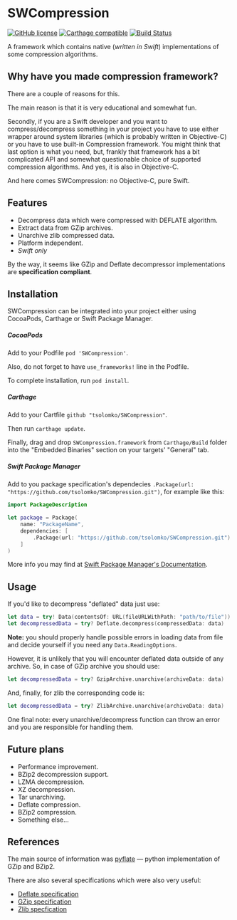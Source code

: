 # SWCompression
[![GitHub license](https://img.shields.io/badge/license-MIT-lightgrey.svg)](https://raw.githubusercontent.com/tsolomko/SWCompression/master/LICENSE) [![Carthage compatible](https://img.shields.io/badge/Carthage-compatible-4BC51D.svg?style=flat)](https://github.com/Carthage/Carthage) [![Build Status](https://travis-ci.org/tsolomko/SWCompression.svg?branch=develop)](https://travis-ci.org/tsolomko/SWCompression)

A framework which contains native (*written in Swift*)
implementations of some compression algorithms.

Why have you made compression framework?
----------------------------------------
There are a couple of reasons for this.

The main reason is that it is very educational and somewhat fun.

Secondly, if you are a Swift developer and you want to compress/decompress something in your project
you have to use either wrapper around system libraries (which is probably written in Objective-C)
or you have to use built-in Compression framework.
You might think that last option is what you need, but, frankly
that framework has a bit complicated API and somewhat questionable choice of supported compression algorithms.
And yes, it is also in Objective-C.

And here comes SWCompression: no Objective-C, pure Swift.

Features
----------------
- Decompress data which were compressed with DEFLATE algorithm.
- Extract data from GZip archives.
- Unarchive zlib compressed data.
- Platform independent.
- _Swift only_

By the way, it seems like GZip and Deflate decompressor implementations are **specification compliant**.

Installation
----------------

SWCompression can be integrated into your project either using CocoaPods, Carthage or Swift Package Manager.

##### CocoaPods
Add to your Podfile `pod 'SWCompression'`.

Also, do not forget to have `use_frameworks!` line in the Podfile.

To complete installation, run `pod install`.

##### Carthage
Add to  your Cartfile `github "tsolomko/SWCompression"`.

Then run `carthage update`.

Finally, drag and drop `SWCompression.framework` from `Carthage/Build` folder into the "Embedded Binaries" section on your targets' "General" tab.

##### Swift Package Manager
Add to you package specification's dependecies `.Package(url: "https://github.com/tsolomko/SWCompression.git")`, for example like this:
```swift
import PackageDescription

let package = Package(
    name: "PackageName",
    dependencies: [
        .Package(url: "https://github.com/tsolomko/SWCompression.git")
    ]
)
```

More info you may find at [Swift Package Manager's Documentation](https://github.com/apple/swift-package-manager/tree/master/Documentation).

Usage
-------
If you'd like to decompress "deflated" data just use:
```swift
let data = try! Data(contentsOf: URL(fileURLWithPath: "path/to/file"))
let decompressedData = try? Deflate.decompress(compressedData: data)
```
**Note:** you should properly handle possible errors in loading data from file
and decide yourself if you need any `Data.ReadingOptions`.

However, it is unlikely that you will encounter deflated data outside of any archive.
So, in case of GZip archive you should use:
```swift
let decompressedData = try? GzipArchive.unarchive(archiveData: data)
```

And, finally, for zlib the corresponding code is:
```swift
let decompressedData = try? ZlibArchive.unarchive(archiveData: data)
```

One final note: every unarchive/decompress function can throw an error and
you are responsible for handling them.

Future plans
-------------
- Performance improvement.
- BZip2 decompression support.
- LZMA decompression.
- XZ decompression.
- Tar unarchiving.
- Deflate compression.
- BZip2 compression.
- Something else...

References
-----------
The main source of information was [pyflate](http://www.paul.sladen.org/projects/pyflate/) —
python implementation of GZip and BZip2.

There are also several specifications which were also very useful:
- [Deflate specification](https://www.ietf.org/rfc/rfc1951.txt)
- [GZip specification](https://www.ietf.org/rfc/rfc1952.txt)
- [Zlib specfication](https://www.ietf.org/rfc/rfc1950.txt)
